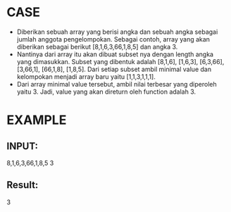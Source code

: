 # CASE
- Diberikan sebuah array yang berisi angka dan sebuah angka sebagai jumlah anggota pengelompokan. Sebagai contoh, array yang akan diberikan sebagai berikut [8,1,6,3,66,1,8,5] dan angka 3.
- Nantinya dari array itu akan dibuat subset nya dengan length angka yang dimasukkan. Subset yang dibentuk adalah [8,1,6], [1,6,3], [6,3,66], [3,66,1], [66,1,8], [1,8,5]. Dari setiap subset ambil minimal value dan kelompokan menjadi array baru yaitu [1,1,3,1,1,1].
- Dari array minimal value tersebut, ambil nilai terbesar yang diperoleh yaitu 3. Jadi, value yang akan direturn oleh function adalah 3.


# EXAMPLE 
## INPUT:
8,1,6,3,66,1,8,5
3
## Result: 
3
